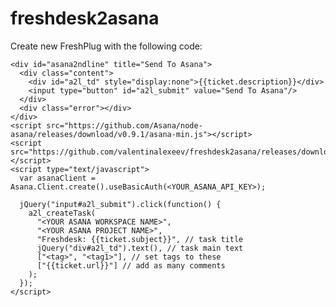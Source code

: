 freshdesk2asana
===============

Create new FreshPlug with the following code:

	<div id="asana2ndline" title="Send To Asana">
	  <div class="content">
	    <div id="a2l_td" style="display:none">{{ticket.description}}</div>
	    <input type="button" id="a2l_submit" value="Send To Asana"/>
	  </div>
	  <div class="error"></div>
	</div>
	<script src="https://github.com/Asana/node-asana/releases/download/v0.9.1/asana-min.js"></script>
	<script src="https://github.com/valentinalexeev/freshdesk2asana/releases/download/v0.1/freshdesk2asana.js"></script>
	<script type="text/javascript">
	  var asanaClient = Asana.Client.create().useBasicAuth(<YOUR_ASANA_API_KEY>);
	  
	  jQuery("input#a2l_submit").click(function() {
	    a2l_createTask(
	      "<YOUR ASANA WORKSPACE NAME>",
	      "<YOUR ASANA PROJECT NAME>",
	      "Freshdesk: {{ticket.subject}}", // task title
	      jQuery("div#a2l_td").text(), // task main text
	      ["<tag>", "<tag1>"], // set tags to these
	      ["{{ticket.url}}"] // add as many comments
	    );
	  });
	</script>